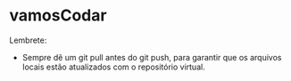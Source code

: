 # vamosCodar

Lembrete:
- Sempre dê um git pull antes do git push, para garantir que os arquivos locais estão atualizados com o repositório virtual.



